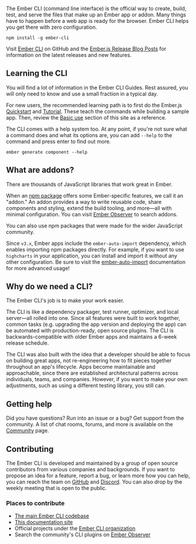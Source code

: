 The Ember CLI (command line interface) is the official way to create, build, test, and serve the files that make up an Ember app or addon.
Many things have to happen before a web app is ready for the browser. Ember CLI helps you get there with zero configuration.

```shell
npm install -g ember-cli
```

Visit [Ember CLI](https://github.com/ember-cli/ember-cli) on GitHub
and the [Ember.js Release Blog Posts](https://www.emberjs.com/blog/tags/releases.html)
for information on the latest releases and new features.

## Learning the CLI

You will find a lot of information in the Ember CLI Guides. Rest assured, you will only need to know and use a small fraction in a typical day.

For new users, the recommended learning path is to first do the Ember.js [Quickstart](https://guides.emberjs.com/release/getting-started/quick-start/) and [Tutorial](https://guides.emberjs.com/release/tutorial/). These teach the commands while building a sample app. Then, review the [Basic use](./basic-use) section of this site as a reference.

The CLI comes with a help system too. At any point, if you're not sure what a command does and what its options are, you can add `--help` to the command and press enter to find out more.

```shell
ember generate component --help
```

## What are addons?

There are thousands of JavaScript libraries that work great in Ember.

When an [npm package](https://www.npmjs.com/) offers some Ember-specific features, we call it an "addon." An addon provides a way to write reusable code, share components and styling, extend the build tooling, and more—all with minimal configuration. You can visit [Ember Observer](https://emberobserver.com) to search addons.

You can also use npm packages that were made for the wider JavaScript community.

Since `v3.x`, Ember apps include the `ember-auto-import` dependency, which enables importing npm packages directly. For example, if you want to use `highcharts` in your application,
you can install and import it without any other configuration. Be sure to visit the [ember-auto-import](https://github.com/ef4/ember-auto-import) documentation for more advanced usage!

## Why do we need a CLI?

The Ember CLI's job is to make your work easier.

The CLI is like a dependency packager, test runner, optimizer, and local server—all rolled into one. Since all features were built to work together, common tasks (e.g. upgrading the app version and deploying the app) can be automated with production-ready, open source plugins. The CLI is backwards-compatible with older Ember apps and maintains a 6-week release schedule.

The CLI was also built with the idea that a developer should be able to focus on building great apps, not re-engineering how to fit pieces together throughout an app's lifecycle. Apps become maintainable and approachable, since there are established architectural patterns across individuals, teams, and companies.
However, if you want to make your own adjustments, such as using a different testing library, you still can.

## Getting help

Did you have questions? Run into an issue or a bug? Get support from the community. A list of chat rooms, forums, and more is available on the [Community](https://www.emberjs.com/community/) page.

## Contributing

The Ember CLI is developed and maintained by a group of open source contributors from various companies and backgrounds. If you want to propose an idea for a feature, report a bug, or learn more how you can help, you can reach the team on [GitHub](https://github.com/ember-cli) and [Discord](https://discord.com/invite/emberjs). You can also drop by the weekly meeting that is open to the public.

### Places to contribute

- [The main Ember CLI codebase](https://github.com/ember-cli/ember-cli)
- [This documentation site](https://github.com/ember-learn/cli-guides)
- Official projects under the [Ember CLI organization](https://github.com/ember-cli/)
- Search the community's CLI plugins on [Ember Observer](https://emberobserver.com)
